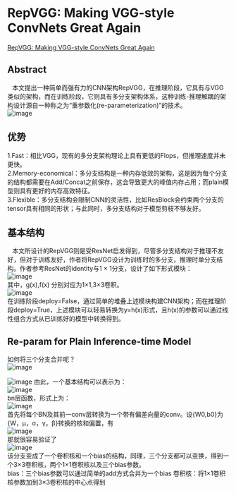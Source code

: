 # RepVGG: Making VGG-style ConvNets Great Again
[RepVGG: Making VGG-style ConvNets Great Again](https://arxiv.org/abs/2101.03697)
## Abstract
&ensp; 本文提出一种简单而强有力的CNN架构RepVGG，在推理阶段，它具有与VGG类似的架构，而在训练阶段，它则具有多分支架构体系，这种训练-推理解耦的架构设计源自一种称之为“重参数化(re-parameterization)”的技术。  
![image](https://user-images.githubusercontent.com/80331072/118351670-c54c6100-b58f-11eb-9ca1-015d65a59327.png)

## 优势
1.Fast：相比VGG，现有的多分支架构理论上具有更低的Flops，但推理速度并未更快。  
2.Memory-economical：多分支结构是一种内存低效的架构，这是因为每个分支的结构都需要在Add/Concat之前保存，这会导致更大的峰值内存占用；而plain模型则具有更好的内存高效特征。  
3.Flexible：多分支结构会限制CNN的灵活性，比如ResBlock会约束两个分支的tensor具有相同的形状；与此同时，多分支结构对于模型剪枝不够友好。

## 基本结构
&ensp; 本文所设计的RepVGG则是受ResNet启发得到，尽管多分支结构对于推理不友好，但对于训练友好，作者将RepVGG设计为训练时的多分支，推理时单分支结构。作者参考ResNet的identity与1 × 1分支，设计了如下形式模块：  
![image](https://user-images.githubusercontent.com/80331072/118351780-6f2bed80-b590-11eb-96ef-9b5ab5f19243.png)  
其中，g(x),f(x) 分别对应为1×1,3×3卷积。  
![image](https://user-images.githubusercontent.com/80331072/118351828-b4501f80-b590-11eb-836e-a9e656c90e20.png)  
在训练阶段deploy=False，通过简单的堆叠上述模块构建CNN架构；而在推理阶段deploy=True，上述模块可以轻易转换为y=h(x)形式，且h(x)的参数可以通过线性组合方式从已训练好的模型中转换得到。  

## Re-param for Plain Inference-time Model
如何将三个分支合并呢？  
![image](https://user-images.githubusercontent.com/80331072/118352049-dc8c4e00-b591-11eb-8c3f-bc2261d325e8.png)  

![image](https://user-images.githubusercontent.com/80331072/118352090-1fe6bc80-b592-11eb-8f08-21acc89cb2c0.png)
由此，一个基本结构可以表示为：  
![image](https://user-images.githubusercontent.com/80331072/118352128-57edff80-b592-11eb-8abb-a9b5e99a138a.png)  
bn层函数，形式上为：  
![image](https://user-images.githubusercontent.com/80331072/118352187-9aafd780-b592-11eb-956a-d80b52bd40ef.png)  
首先将每个BN及其前一conv层转换为一个带有偏差向量的conv。设{W0,b0}为{W，µ，σ，γ，β}转换的核和偏置，有  
![image](https://user-images.githubusercontent.com/80331072/118352219-ce8afd00-b592-11eb-80b5-1cf1a4718b08.png)  
那就很容易验证了  
![image](https://user-images.githubusercontent.com/80331072/118352236-eb273500-b592-11eb-899c-a8e13090acef.png)  
该分支变成了一个卷积核和一个bias的结构，同理，三个分支都可以变换，得到一个3×3卷积核，两个1×1卷积核以及三个bias参数。  
bias：三个bias参数可以通过简单的add方式合并为一个bias
卷积核：将1×1卷积核参数加到3×3卷积核的中心点得到



